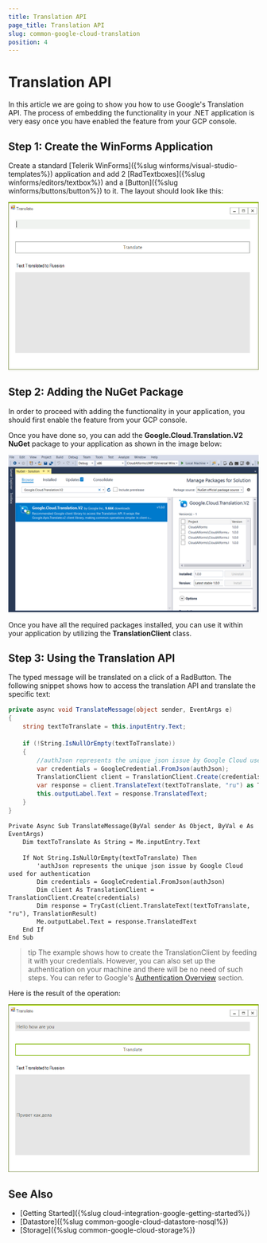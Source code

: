 ```yaml
---
title: Translation API
page_title: Translation API
slug: common-google-cloud-translation
position: 4
---
```


# Translation API

In this article we are going to show you how to use Google's Translation API. The process of embedding the functionality in your .NET application is very easy once you have enabled the feature from your GCP console.

## Step 1: Create the WinForms Application
 
Create a standard [Telerik WinForms]({%slug winforms/visual-studio-templates%}) application and add 2 [RadTextboxes]({%slug  winforms/editors/textbox%}) and a [Button]({%slug winforms/buttons/button%}) to it. The layout should look like this:

![](images/google-cloud-translation-api000.png)

## Step 2: Adding the NuGet Package

In order to proceed with adding the functionality in your application, you should first enable the feature from your GCP console.

Once you have done so, you can add the **Google.Cloud.Translation.V2 NuGet** package to your application as shown in the image below:

![](images/google-cloud-translation-api001.png)

Once you have all the required packages installed, you can use it within your application by utilizing the **TranslationClient** class.

## Step 3: Using the Translation API 

The typed message will be translated on a click of a RadButton. The following snippet shows how to access the translation API and translate the specific text:

````C#
private async void TranslateMessage(object sender, EventArgs e)
{
    string textToTranslate = this.inputEntry.Text;

    if (!String.IsNullOrEmpty(textToTranslate))
    {
        //authJson represents the unique json issue by Google Cloud used for authentication
        var credentials = GoogleCredential.FromJson(authJson);
        TranslationClient client = TranslationClient.Create(credentials);
        var response = client.TranslateText(textToTranslate, "ru") as TranslationResult;
        this.outputLabel.Text = response.TranslatedText;
    }
}
````
````VB.NET
Private Async Sub TranslateMessage(ByVal sender As Object, ByVal e As EventArgs)
    Dim textToTranslate As String = Me.inputEntry.Text

    If Not String.IsNullOrEmpty(textToTranslate) Then
        'authJson represents the unique json issue by Google Cloud used for authentication
        Dim credentials = GoogleCredential.FromJson(authJson)
        Dim client As TranslationClient = TranslationClient.Create(credentials)
        Dim response = TryCast(client.TranslateText(textToTranslate, "ru"), TranslationResult)
        Me.outputLabel.Text = response.TranslatedText
    End If
End Sub

````

>tip The example shows how to create the TranslationClient by feeding it with your credentials. However, you can also set up the authentication on your machine and there will be no need of such steps. You can refer to Google's [Authentication Overview](https://cloud.google.com/docs/authentication/) section.

Here is the result of the operation:

![](images/google-cloud-translation-api003.png)

## See Also

* [Getting Started]({%slug cloud-integration-google-getting-started%})
* [Datastore]({%slug common-google-cloud-datastore-nosql%})
* [Storage]({%slug common-google-cloud-storage%})
